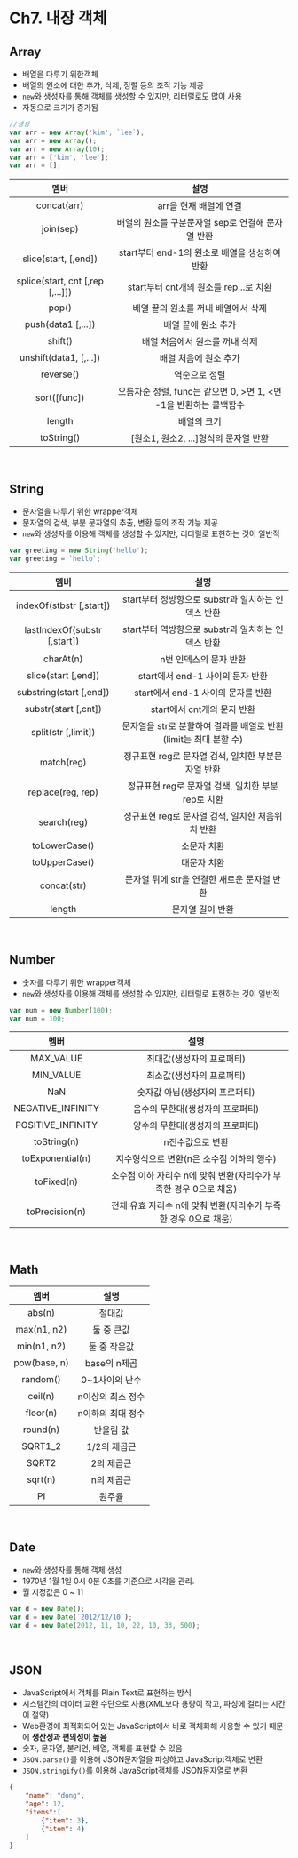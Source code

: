 # Ch7. 내장 객체

## Array
* 배열을 다루기 위한객체
* 배열의 원소에 대한 추가, 삭제, 정렬 등의 조작 기능 제공
* `new`와 생성자를 통해 객체를 생성할 수 있지만, 리터럴로도 많이 사용
* 자동으로 크기가 증가됨
```JavaScript
//생성
var arr = new Array('kim', `lee`);
var arr = new Array();
var arr = new Array(10);
var arr = ['kim', 'lee'];
var arr = [];
```

| 멤버 | 설명 |
| :---: | :---: |
| concat(arr) | arr을 현재 배열에 연결 |
| join(sep) | 배열의 원소를 구분문자열 sep로 연결해 문자열 반환 |
| slice(start, [,end]) | start부터 end-1의 원소로 배열을 생성하여 반환 |
| splice(start, cnt [,rep [,...]]) | start부터 cnt개의 원소를 rep...로 치환 |
| pop() | 배열 끝의 원소를 꺼내 배열에서 삭제 |
| push(data1 [,...]) | 배열 끝에 원소 추가 |
| shift() | 배열 처음에서 원소를 꺼내 삭제 |
| unshift(data1, [,...]) | 배열 처음에 원소 추가 |
| reverse() | 역순으로 정렬 |
| sort([func]) | 오름차순 정렬, func는 같으면 0, >면 1, <면 -1을 반환하는 콜백함수 |
| length | 배열의 크기 |
| toString() |  [원소1, 원소2, ...]형식의 문자열 반환 |

<br>

## String
* 문자열을 다루기 위한 wrapper객체
* 문자열의 검색, 부분 문자열의 추출, 변환 등의 조작 기능 제공
* `new`와 생성자를 이용해 객체를 생성할 수 있지만, 리터럴로 표현하는 것이 일반적
```JavaScript
var greeting = new String('hello');
var greeting = `hello`;
```

| 멤버 | 설명 |
| :---: | :---: |
| indexOf(stbstr [,start]) | start부터 정방향으로 substr과 일치하는 인덱스 반환 |
| lastIndexOf(substr [,start]) | start부터 역방향으로 substr과 일치하는 인덱스 반환 |
| charAt(n) | n번 인덱스의 문자 반환 |
| slice(start [,end]) | start에서 end-1 사이의 문자 반환 |
| substring(start [,end]) | start에서 end-1 사이의 문자를 반환 |
| substr(start [,cnt]) | start에서 cnt개의 문자 반환 |
| split(str [,limit]) | 문자열을 str로 분할하여 결과를 배열로 반환(limit는 최대 분할 수) |
| match(reg) | 정규표현 reg로 문자열 검색, 일치한 부분문자열 반환 |
| replace(reg, rep) | 정규표현 reg로 문자열 검색, 일치한 부분 rep로 치환 |
| search(reg) | 정규표현 reg로 문자열 검색, 일치한 처음위치 반환 |
| toLowerCase() | 소문자 치환 |
| toUpperCase() | 대문자 치환 |
| concat(str) | 문자열 뒤에 str을 연결한 새로운 문자열 반환 |
| length | 문자열 길이 반환 |

<br>

## Number
* 숫자를 다루기 위한 wrapper객체
* `new`와 생성자를 이용해 객체를 생성할 수 있지만, 리터럴로 표현하는 것이 일반적
```JavaScript
var num = new Number(100);
var num = 100;
```

| 멤버 | 설명 |
| :---: | :---: |
| MAX_VALUE | 최대값(생성자의 프로퍼티) |
| MIN_VALUE | 최소값(생성자의 프로퍼티) |
| NaN | 숫자값 아님(생성자의 프로퍼티) |
| NEGATIVE_INFINITY | 음수의 무한대(생성자의 프로퍼티) |
| POSITIVE_INFINITY | 양수의 무한대(생성자의 프로퍼티) |
| toString(n) | n진수값으로 변환 |
| toExponential(n) | 지수형식으로 변환(n은 소수점 이하의 행수) |
| toFixed(n) | 소수점 이하 자리수 n에 맞춰 변환(자리수가 부족한 경우 0으로 채움) |
| toPrecision(n) | 전체 유효 자리수 n에 맞춰 변환(자리수가 부족한 경우 0으로 채움) |

<br>

## Math

| 멤버 | 설명 |
| :---: | :---: |
| abs(n) | 절대값 |
| max(n1, n2) | 둘 중 큰값 |
| min(n1, n2) | 둘 중 작은값 |
| pow(base, n) | base의 n제곱 |
| random() | 0~1사이의 난수 |
| ceil(n) | n이상의 최소 정수 |
| floor(n) | n이하의 최대 정수 |
| round(n) | 반올림 값 |
| SQRT1_2 | 1/2의 제곱근 |
| SQRT2 | 2의 제곱근 |
| sqrt(n) | n의 제곱근 |
| PI | 원주율 |

<br>

## Date
* `new`와 생성자를 통해 객체 생성
* 1970년 1월 1일 0시 0분 0초를 기준으로 시각을 관리.
* 월 지정값은 0 ~ 11
```JavaScript
var d = new Date();
var d = new Date(`2012/12/10`);
var d = new Date(2012, 11, 10, 22, 10, 33, 500);
```

<br>

## JSON
* JavaScript에서 객체를 Plain Text로 표현하는 방식
* 시스템간의 데이터 교환 수단으로 사용(XML보다 용량이 작고, 파싱에 걸리는 시간이 절약)
* Web환경에 최적화되어 있는 JavaScript에서 바로 객체화해 사용할 수 있기 때문에 **생산성과 편의성이 높음**
* 숫자, 문자열, 불리언, 배열, 객체를 표현할 수 있음
* `JSON.parse()`를 이용해 JSON문자열을 파싱하고 JavaScript객체로 변환
* `JSON.stringify()`를 이용해 JavaScript객체를 JSON문자열로 변환
```JSON
{
    "name": "dong",
    "age": 12,
    "items":[
        {"item": 3},
        {"item": 4}
    ]
}
```
